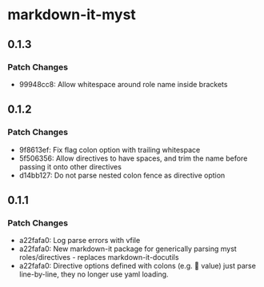 # markdown-it-myst

## 0.1.3

### Patch Changes

- 99948cc8: Allow whitespace around role name inside brackets

## 0.1.2

### Patch Changes

- 9f8613ef: Fix flag colon option with trailing whitespace
- 5f506356: Allow directives to have spaces, and trim the name before passing it onto other directives
- d14bb127: Do not parse nested colon fence as directive option

## 0.1.1

### Patch Changes

- a22fafa0: Log parse errors with vfile
- a22fafa0: New markdown-it package for generically parsing myst roles/directives - replaces markdown-it-docutils
- a22fafa0: Directive options defined with colons (e.g. :key: value) just parse line-by-line, they no longer use yaml loading.
